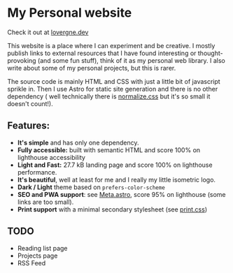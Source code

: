 # My Personal website

Check it out at [lovergne.dev](lovergne.dev)

This website is a place where I can experiment and be creative. I mostly publish links to
external resources that I have found interesting or thought-provoking (and some fun stuff), think
of it as my personal web library. I also write about some of my personal projects, but this is rarer.

The source code is mainly HTML and CSS with just a little bit of javascript sprikle in. 
Then I use Astro for static site generation and there is no other dependency ( well technically there
is [normalize.css](https://csstools.github.io/normalize.css/11.0.0/normalize.css) but it's so small
it doesn't count!).


## Features: 

- **It's simple** and has only one dependency.
- **Fully accessible:** built with semantic HTML and score 100% on lighthouse accessibility
- **Light and Fast:** 27.7 kB landing page and score 100% on lighthouse performance.
- **It's beautiful**, well at least for me and I really my little isometric logo. 
- **Dark / Light** theme based on `prefers-color-scheme`
- **SEO and PWA support**: see [Meta.astro](https://github.com/TheBigRoomXXL/my-site/blob/main/src/components/Meta.astro), score 95% on lighthouse (some links are too small).
- **Print support** with a minimal secondary stylesheet (see [print.css](https://github.com/TheBigRoomXXL/my-site/blob/main/public/print.css))

## TODO

- Reading list page
- Projects page
- RSS Feed